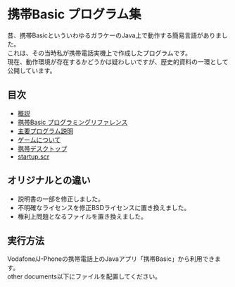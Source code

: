 # 携帯Basic プログラム集
昔、携帯BasicといういわゆるガラケーのJava上で動作する簡易言語がありました。  
これは、その当時私が携帯電話実機上で作成したプログラムです。  
現在、動作環境が存在するかどうかは疑わしいですが、歴史的資料の一環として公開しています。

## 目次
* [概説](README.md)
* [携帯Basic プログラミングリファレンス](kbProgrammingReference.md)
* [主要プログラム説明](Main/README.md)
* [ゲームについて](Main/README_GAME.md)
* [携帯デスクトップ](Desktop/README.md)
* [startup.scr](startup/README.md)

## オリジナルとの違い
* 説明書の一部を修正しました。
* 不明確なライセンスを修正BSDライセンスに置き換えました。
* 権利上問題となるファイルを置き換えました。

## 実行方法
Vodafone/J-Phoneの携帯電話上のJavaアプリ「携帯Basic」から利用できます。  
other documents以下にファイルを配置してください。  
  